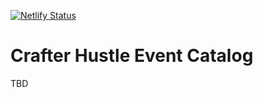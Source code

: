 [![Netlify Status](https://api.netlify.com/api/v1/badges/4acf57e4-0f15-4bce-bc77-addbd94bfa9e/deploy-status)](https://crafterhustle.dev)

# Crafter Hustle Event Catalog
TBD
